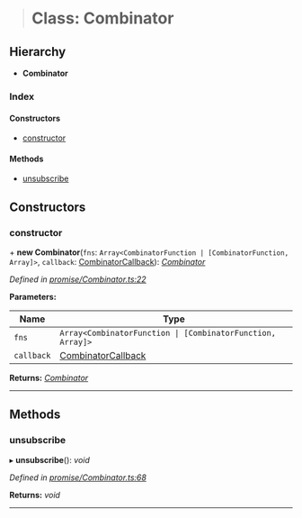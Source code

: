 > # Class: Combinator

## Hierarchy

* **Combinator**

### Index

#### Constructors

* [constructor](_promise_combinator_.combinator.md#constructor)

#### Methods

* [unsubscribe](_promise_combinator_.combinator.md#unsubscribe)

## Constructors

###  constructor

\+ **new Combinator**(`fns`: `Array<CombinatorFunction | [CombinatorFunction, Array]>`, `callback`: [CombinatorCallback](../modules/_promise_combinator_.md#combinatorcallback)): *[Combinator](_promise_combinator_.combinator.md)*

*Defined in [promise/Combinator.ts:22](https://github.com/polkadot-js/api/blob/b517613/packages/api/src/promise/Combinator.ts#L22)*

**Parameters:**

Name | Type |
------ | ------ |
`fns` | `Array<CombinatorFunction \| [CombinatorFunction, Array]>` |
`callback` | [CombinatorCallback](../modules/_promise_combinator_.md#combinatorcallback) |

**Returns:** *[Combinator](_promise_combinator_.combinator.md)*

___

## Methods

###  unsubscribe

▸ **unsubscribe**(): *void*

*Defined in [promise/Combinator.ts:68](https://github.com/polkadot-js/api/blob/b517613/packages/api/src/promise/Combinator.ts#L68)*

**Returns:** *void*

___